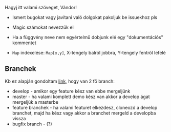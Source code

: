 Hagyj itt valami szöveget, Vándor!


* Ismert bugokat vagy javítani való dolgokat pakoljuk be issuekhoz pls

* Magic számokat nevezzük el

* Ha a függvény neve nem egyértelmű dobjunk elé egy "dokumentációs" kommentet

* `Map` indexelése: `Map[x,y]`, X-tengely balról jobbra, Y-tengely fentről lefelé

## Branchek
Kb ez alapján gondoltam
[link](https://nvie.com/posts/a-successful-git-branching-model/),
hogy van 2 fő branch:

* develop - amikor egy feature kész van ebbe mergeljünk
* master - ha valami komplett demo kész van akkor a develop ágat mergeljük a masterbe
* feature branchek - ha valami featuret elkezdesz, cloneozd a develop branchet, majd ha kész vagy akkor a branchet mergeld a developba vissza
* bugfix branch - (?)
